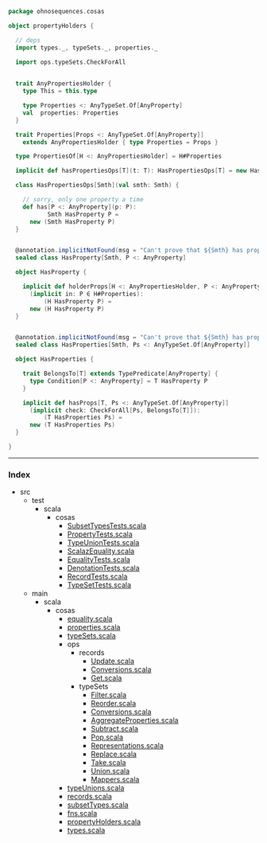 
```scala
package ohnosequences.cosas

object propertyHolders {

  // deps
  import types._, typeSets._, properties._
  
  import ops.typeSets.CheckForAll


  trait AnyPropertiesHolder {
    type This = this.type

    type Properties <: AnyTypeSet.Of[AnyProperty]
    val  properties: Properties
  }

  trait Properties[Props <: AnyTypeSet.Of[AnyProperty]]
    extends AnyPropertiesHolder { type Properties = Props }

  type PropertiesOf[H <: AnyPropertiesHolder] = H#Properties 

  implicit def hasPropertiesOps[T](t: T): HasPropertiesOps[T] = new HasPropertiesOps[T](t)

  class HasPropertiesOps[Smth](val smth: Smth) {

    // sorry, only one property a time
    def has[P <: AnyProperty](p: P): 
           Smth HasProperty P = 
      new (Smth HasProperty P)
  }


  @annotation.implicitNotFound(msg = "Can't prove that ${Smth} has property ${P}")
  sealed class HasProperty[Smth, P <: AnyProperty]

  object HasProperty {

    implicit def holderProps[H <: AnyPropertiesHolder, P <: AnyProperty]
      (implicit in: P ∈ H#Properties):
          (H HasProperty P) =
      new (H HasProperty P)
  }


  @annotation.implicitNotFound(msg = "Can't prove that ${Smth} has properties ${Ps}")
  sealed class HasProperties[Smth, Ps <: AnyTypeSet.Of[AnyProperty]]

  object HasProperties {

    trait BelongsTo[T] extends TypePredicate[AnyProperty] {
      type Condition[P <: AnyProperty] = T HasProperty P
    }

    implicit def hasProps[T, Ps <: AnyTypeSet.Of[AnyProperty]]
      (implicit check: CheckForAll[Ps, BelongsTo[T]]):
          (T HasProperties Ps) =
      new (T HasProperties Ps)
  }

}

```


------

### Index

+ src
  + test
    + scala
      + cosas
        + [SubsetTypesTests.scala][test/scala/cosas/SubsetTypesTests.scala]
        + [PropertyTests.scala][test/scala/cosas/PropertyTests.scala]
        + [TypeUnionTests.scala][test/scala/cosas/TypeUnionTests.scala]
        + [ScalazEquality.scala][test/scala/cosas/ScalazEquality.scala]
        + [EqualityTests.scala][test/scala/cosas/EqualityTests.scala]
        + [DenotationTests.scala][test/scala/cosas/DenotationTests.scala]
        + [RecordTests.scala][test/scala/cosas/RecordTests.scala]
        + [TypeSetTests.scala][test/scala/cosas/TypeSetTests.scala]
  + main
    + scala
      + cosas
        + [equality.scala][main/scala/cosas/equality.scala]
        + [properties.scala][main/scala/cosas/properties.scala]
        + [typeSets.scala][main/scala/cosas/typeSets.scala]
        + ops
          + records
            + [Update.scala][main/scala/cosas/ops/records/Update.scala]
            + [Conversions.scala][main/scala/cosas/ops/records/Conversions.scala]
            + [Get.scala][main/scala/cosas/ops/records/Get.scala]
          + typeSets
            + [Filter.scala][main/scala/cosas/ops/typeSets/Filter.scala]
            + [Reorder.scala][main/scala/cosas/ops/typeSets/Reorder.scala]
            + [Conversions.scala][main/scala/cosas/ops/typeSets/Conversions.scala]
            + [AggregateProperties.scala][main/scala/cosas/ops/typeSets/AggregateProperties.scala]
            + [Subtract.scala][main/scala/cosas/ops/typeSets/Subtract.scala]
            + [Pop.scala][main/scala/cosas/ops/typeSets/Pop.scala]
            + [Representations.scala][main/scala/cosas/ops/typeSets/Representations.scala]
            + [Replace.scala][main/scala/cosas/ops/typeSets/Replace.scala]
            + [Take.scala][main/scala/cosas/ops/typeSets/Take.scala]
            + [Union.scala][main/scala/cosas/ops/typeSets/Union.scala]
            + [Mappers.scala][main/scala/cosas/ops/typeSets/Mappers.scala]
        + [typeUnions.scala][main/scala/cosas/typeUnions.scala]
        + [records.scala][main/scala/cosas/records.scala]
        + [subsetTypes.scala][main/scala/cosas/subsetTypes.scala]
        + [fns.scala][main/scala/cosas/fns.scala]
        + [propertyHolders.scala][main/scala/cosas/propertyHolders.scala]
        + [types.scala][main/scala/cosas/types.scala]

[test/scala/cosas/SubsetTypesTests.scala]: ../../../test/scala/cosas/SubsetTypesTests.scala.md
[test/scala/cosas/PropertyTests.scala]: ../../../test/scala/cosas/PropertyTests.scala.md
[test/scala/cosas/TypeUnionTests.scala]: ../../../test/scala/cosas/TypeUnionTests.scala.md
[test/scala/cosas/ScalazEquality.scala]: ../../../test/scala/cosas/ScalazEquality.scala.md
[test/scala/cosas/EqualityTests.scala]: ../../../test/scala/cosas/EqualityTests.scala.md
[test/scala/cosas/DenotationTests.scala]: ../../../test/scala/cosas/DenotationTests.scala.md
[test/scala/cosas/RecordTests.scala]: ../../../test/scala/cosas/RecordTests.scala.md
[test/scala/cosas/TypeSetTests.scala]: ../../../test/scala/cosas/TypeSetTests.scala.md
[main/scala/cosas/equality.scala]: equality.scala.md
[main/scala/cosas/properties.scala]: properties.scala.md
[main/scala/cosas/typeSets.scala]: typeSets.scala.md
[main/scala/cosas/ops/records/Update.scala]: ops/records/Update.scala.md
[main/scala/cosas/ops/records/Conversions.scala]: ops/records/Conversions.scala.md
[main/scala/cosas/ops/records/Get.scala]: ops/records/Get.scala.md
[main/scala/cosas/ops/typeSets/Filter.scala]: ops/typeSets/Filter.scala.md
[main/scala/cosas/ops/typeSets/Reorder.scala]: ops/typeSets/Reorder.scala.md
[main/scala/cosas/ops/typeSets/Conversions.scala]: ops/typeSets/Conversions.scala.md
[main/scala/cosas/ops/typeSets/AggregateProperties.scala]: ops/typeSets/AggregateProperties.scala.md
[main/scala/cosas/ops/typeSets/Subtract.scala]: ops/typeSets/Subtract.scala.md
[main/scala/cosas/ops/typeSets/Pop.scala]: ops/typeSets/Pop.scala.md
[main/scala/cosas/ops/typeSets/Representations.scala]: ops/typeSets/Representations.scala.md
[main/scala/cosas/ops/typeSets/Replace.scala]: ops/typeSets/Replace.scala.md
[main/scala/cosas/ops/typeSets/Take.scala]: ops/typeSets/Take.scala.md
[main/scala/cosas/ops/typeSets/Union.scala]: ops/typeSets/Union.scala.md
[main/scala/cosas/ops/typeSets/Mappers.scala]: ops/typeSets/Mappers.scala.md
[main/scala/cosas/typeUnions.scala]: typeUnions.scala.md
[main/scala/cosas/records.scala]: records.scala.md
[main/scala/cosas/subsetTypes.scala]: subsetTypes.scala.md
[main/scala/cosas/fns.scala]: fns.scala.md
[main/scala/cosas/propertyHolders.scala]: propertyHolders.scala.md
[main/scala/cosas/types.scala]: types.scala.md